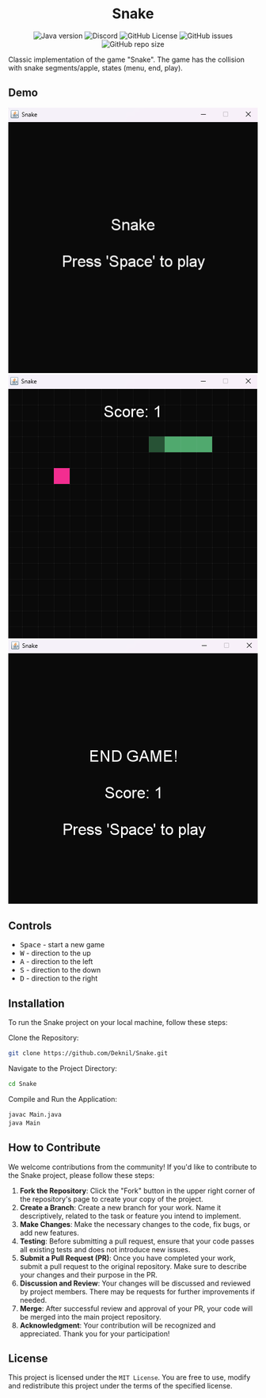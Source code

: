 <div align="center">
    <h1>Snake</h1>
</div>

<p align="center">
    <img alt="Java version" src="https://img.shields.io/badge/Java-21-orange">
    <a href="https://discord.gg/BwSuTdEGJ4" style="text-decoration: none;">
         <img alt="Discord" src="https://img.shields.io/discord/1174285070761197599.svg?label=&logo=discord&logoColor=ffffff&color=7389D8&labelColor=6A7EC2">
    </a>
    <img alt="GitHub License" src="https://img.shields.io/github/license/Deknil/Snake">
    <img alt="GitHub issues" src="https://img.shields.io/github/issues-raw/Deknil/Snake">
    <img alt="GitHub repo size" src="https://img.shields.io/github/repo-size/Deknil/Snake">
</p>

Classic implementation of the game "Snake". The game has the collision with snake segments/apple, states (menu, end, play).

## Demo

![img](./demo/img.png)
![img](./demo/img_1.png)
![img](./demo/img_2.png)


## Controls
* <kbd>Space</kbd> - start a new game
* <kbd>W</kbd> - direction to the up
* <kbd>A</kbd> - direction to the left
* <kbd>S</kbd> - direction to the down
* <kbd>D</kbd> - direction to the right

## Installation
To run the Snake project on your local machine, follow these steps:

Clone the Repository:

```bash
git clone https://github.com/Deknil/Snake.git
```

Navigate to the Project Directory:

```bash
cd Snake
```

Compile and Run the Application:

```bash
javac Main.java
java Main
```

## How to Contribute

We welcome contributions from the community! If you'd like to contribute to the Snake project, please follow these steps:
1. **Fork the Repository**: Click the "Fork" button in the upper right corner of the repository's page to create your copy of the project.
2. **Create a Branch**: Create a new branch for your work. Name it descriptively, related to the task or feature you intend to implement.
3. **Make Changes**: Make the necessary changes to the code, fix bugs, or add new features.
4. **Testing**: Before submitting a pull request, ensure that your code passes all existing tests and does not introduce new issues.
5. **Submit a Pull Request (PR)**: Once you have completed your work, submit a pull request to the original repository. Make sure to describe your changes and their purpose in the PR.
6. **Discussion and Review**: Your changes will be discussed and reviewed by project members. There may be requests for further improvements if needed.
7. **Merge**: After successful review and approval of your PR, your code will be merged into the main project repository.
8. **Acknowledgment**: Your contribution will be recognized and appreciated. Thank you for your participation!

## License
This project is licensed under the `MIT License`. You are free to use, modify and redistribute this project under the terms of the specified license.